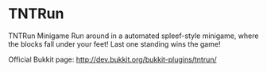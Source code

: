 TNTRun
======

TNTRun Minigame
Run around in a automated spleef-style minigame, where the blocks fall under your feet!
Last one standing wins the game!

Official Bukkit page: http://dev.bukkit.org/bukkit-plugins/tntrun/
